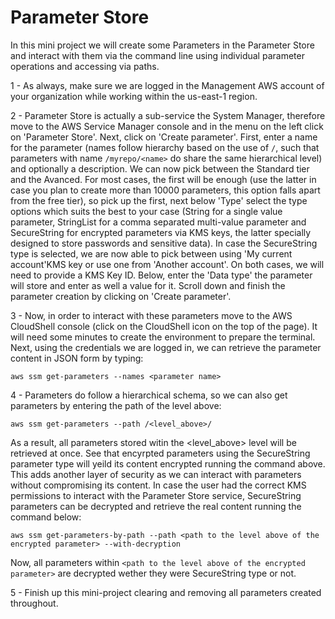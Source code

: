 # Parameter Store

In this mini project we will create some Parameters in the Parameter Store and interact with them via the command line using individual parameter operations and accessing via paths. <br/>

1 - As always, make sure we are logged in the Management AWS account of your organization while working within the us-east-1 region. <br/>

2 - Parameter Store is actually a sub-service the System Manager, therefore move to the AWS Service Manager console and in the menu on the left click on 'Parameter Store'. Next, click on 'Create parameter'. First, enter a name for the parameter (names follow hierarchy based on the use of ```/```, such that parameters with name ```/myrepo/<name>``` do share the same hierarchical level) and optionally a description. We can now pick between the Standard tier and the Avanced. For most cases, the first will be enough (use the latter in case you plan to create more than 10000 parameters, this option falls apart from the free tier), so pick up the first, next below 'Type' select the type options which suits the best to your case (String for a single value parameter, StringList for a comma separated multi-value parameter and SecureString for encrypted parameters via KMS keys, the latter specially designed to store passwords and sensitive data). In case the SecureString type is selected, we are now able to pick between using 'My current account'KMS key or use one from 'Another account'. On both cases, we will need to provide a KMS Key ID. Below, enter the 'Data type' the parameter will store and enter as well a value for it. Scroll down and finish the parameter creation by clicking on 'Create parameter'. <br/>

3 - Now, in order to interact with these parameters move to the AWS CloudShell console (click on the CloudShell icon on the top of the page). It will need some minutes to create the environment to prepare the terminal. Next, using the credentials we are logged in, we can retrieve the parameter content in JSON form by typing: <br/>

```
aws ssm get-parameters --names <parameter name>
```

4 - Parameters do follow a hierarchical schema, so we can also get parameters by entering the path of the level above: <br/>

```
aws ssm get-parameters --path /<level_above>/
```

As a result, all parameters stored witin the <level_above> level will be retrieved at once. See that encyrpted parameters using the SecureString parameter type will yeild its content encrypted running the command above. This adds another layer of security as we can interact with parameters without compromising its content. In case the user had the correct KMS permissions to interact with the Parameter Store service, SecureString parameters can be decrypted and retrieve the real content running the command below: <br/>

```
aws ssm get-parameters-by-path --path <path to the level above of the encrypted parameter> --with-decryption
```

Now, all parameters within ```<path to the level above of the encrypted parameter>``` are decrypted wether they were SecureString type or not. <br/>

5 - Finish up this mini-project clearing and removing all parameters created throughout. <br/>
